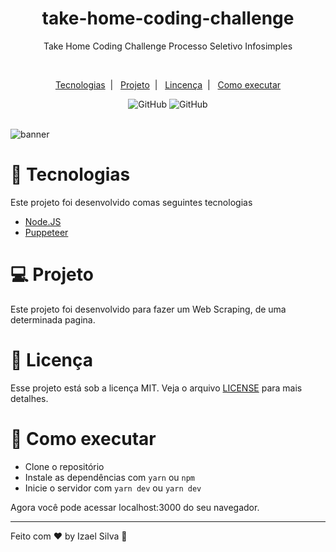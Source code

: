 <h1 align="center">take-home-coding-challenge</h1>
 <p align="center">Take Home Coding Challenge Processo Seletivo Infosimples</p><br>
<p align="center">
    <a href="https://github.com/Ias4g/take-home-coding-challenge#-Tecnologias">Tecnologias</a>&nbsp;&nbsp;|&nbsp;&nbsp;
    <a href="https://github.com/Ias4g/take-home-coding-challenge#projeto">Projeto</a>&nbsp;&nbsp;|&nbsp;&nbsp;
    <a href="https://github.com/Ias4g/take-home-coding-challenge#licença">Lincença</a>&nbsp;&nbsp;|&nbsp;&nbsp;
    <a href="https://github.com/Ias4g/take-home-coding-challenge#como-executar">Como executar</a>
</p>

<div align="center">
    <img alt="GitHub" src="https://img.shields.io/github/license/Ias4g/take-home-coding-challenge?color=%2323BFD0&logoColor=%230F0F0F"/>
    <img alt="GitHub" src="https://img.shields.io/badge/PRs-welcome-23BFD0" />
</div>

<br>

![banner](https://user-images.githubusercontent.com/62667424/186507967-4d89772c-4680-490a-b07e-3bbdf579e716.png)


# 🚀 Tecnologias
Este projeto foi desenvolvido comas seguintes tecnologias
* [Node.JS](https://nodejs.org/en/)
* [Puppeteer](https://github.com/puppeteer/puppeteer)

# 💻 Projeto
Este projeto foi desenvolvido para fazer um Web Scraping, de uma determinada pagina.

# 📝 Licença
Esse projeto está sob a licença MIT. Veja o arquivo [LICENSE](LICENSE) para mais detalhes.

# 🚀 Como executar
* Clone o repositório
* Instale as dependências com ```yarn``` ou  ```npm```
* Inicie o servidor com ```yarn dev``` ou ```yarn dev```


Agora você pode acessar localhost:3000 do seu navegador.

<hr>

Feito com ♥ by Izael Silva 👋
